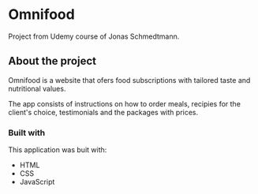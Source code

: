 # Omnifood
Project from Udemy course of Jonas Schmedtmann.

## About the project
Omnifood is a website that ofers food subscriptions with tailored taste and nutritional values.
  
The app consists of instructions on how to order meals, recipies for the client's choice, testimonials and the packages with prices. 
    
### Built with
This application was buit with:

* HTML
* CSS
* JavaScript



